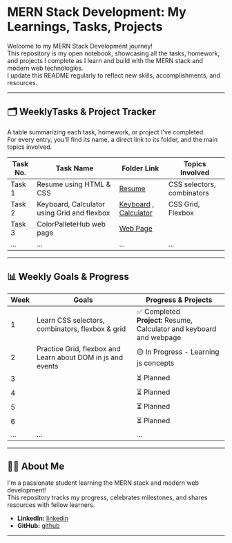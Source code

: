 # MERN Stack Development: My Learnings, Tasks, Projects

Welcome to my MERN Stack Development journey!  
This repository is my open notebook, showcasing all the tasks, homework, and projects I complete as I learn and build with the MERN stack and modern web technologies.  
I update this README regularly to reflect new skills, accomplishments, and resources.

---

## 🗂️ WeeklyTasks & Project Tracker

A table summarizing each task, homework, or project I've completed.  
For every entry, you'll find its name, a direct link to its folder, and the main topics involved.

| Task No. | Task Name                   | Folder Link                       | Topics Involved            |
|----------|-----------------------------|-----------------------------------|----------------------------|
| Task 1   | Resume using HTML & CSS     | [Resume](WeeklyTasks/Task1-Resume)  | CSS selectors, combinators |
| Task 2   | Keyboard, Calculator using Grid and flexbox      | [Keyboard](Practice/Grid/Keyboard.html) , [Calculator](WeeklyTasks/Task2-Calculator)  | CSS Grid, Flexbox |
| Task 3   | ColorPalleteHub web page        | [Web Page](WeeklyTasks/Task3-WebPage-ColorPalleteHub)  | <!-- E.g., MongoDB CRUD -->    |
| ...      | ...                         | ...                              | ...                        |

---

## 📊 Weekly Goals & Progress

| Week | Goals                                            | Progress & Projects                          |
|------|--------------------------------------------------|----------------------------------------------|
| 1    | Learn CSS selectors, combinators, flexbox & grid | ✅ Completed <br>**Project:** Resume, Calculator and keyboard and webpage |
| 2    | Practice Grid, flexbox and Learn about DOM in js and events                         | 🟡 In Progress - Learning js concepts   |
| 3    |                    | ⏳ Planned                                   |
| 4    |          | ⏳ Planned                                   |
| 5    |                      | ⏳ Planned                                   |
| 6    |                   | ⏳ Planned                                   |
| ...  | ...                                              | ...                                          |

---

## 👩‍💻 About Me

I'm a passionate student learning the MERN stack and modern web development!  
This repository tracks my progress, celebrates milestones, and shares resources with fellow learners.

- **LinkedIn:** [linkedin](https://www.linkedin.com/in/sri-rithika-9b113932a/)
- **GitHub:** [github](https://github.com/srithika22)

---
